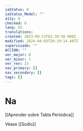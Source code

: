 ```yaml
---
iaStatus: 0
iaStatus_Model: ""
a11y: 0
checked: 0
lang: ES
translations: 
created: 2023-09-13T02:30:58.000Z
modified: 2024-04-03T20:19:14.497Z
supervisado: ""
ACCION: ""
ver_major: 0
ver_minor: 1
ver_rev: 23
nav_primary: []
nav_secondary: []
tags: []
---
```

# Na

[[Aprender sobre Tabla Periódica]]

Véase [[Sodio]]